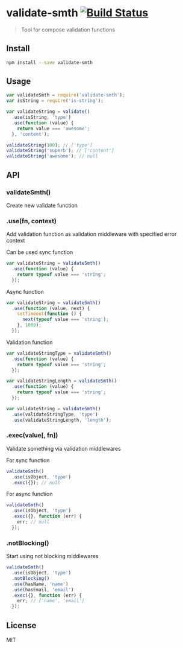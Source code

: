 # validate-smth [![Build Status][travis-image]][travis-url]

  > Tool for compose validation functions

## Install

```sh
npm install --save validate-smth
```

## Usage

```js
var validateSmth = require('validate-smth');
var isString = require('is-string');

var validateString = validate()
  .use(isString, 'type')
  .use(function (value) {
    return value === 'awesome';
  }, 'content');

validateString(100); // ['type']
validateString('superb'); // ['content']
validateString('awesome'); // null
```

## API

### validateSmth()

  Create new validate function

### .use(fn, context)

  Add validation function as validation middleware with specified error context

  Can be used sync function

```js
var validateString = validateSmth()
  .use(function (value) {
    return typeof value === 'string';
  });
```

  Async function

```js
var validateString = validateSmth()
  .use(function (value, next) {
    setTimeout(function () {
      next(typeof value === 'string');
    }, 1000);
  });
```

  Validation function

```js
var validateStringType = validateSmth()
  .use(function (value) {
    return typeof value === 'string';
  });

var validateStringLength = validateSmth()
  .use(function (value) {
    return typeof value === 'string';
  });

var validateString = validateSmth()
  .use(validateStringType, 'type')
  .use(validateStringLength, 'length');
```

### .exec(value[, fn])

  Validate something via validation middlewares

  For sync function

```js
validateSmth()
  .use(isObject, 'type')
  .exec({}); // null
```

  For async function

```js
validateSmth()
  .use(isObject, 'type')
  .exec({}, function (err) {
    err; // null
  });
```

### .notBlocking()

  Start using not blocking middlewares

```js
validateSmth()
  .use(isObject, 'type')
  .notBlocking()
  .use(hasName, 'name')
  .use(hasEmail, 'email')
  .exec({}, function (err) {
    err; // ['name', 'email']
  });
```

## License

  MIT

[travis-url]: https://travis-ci.org/andrepolischuk/validate-smth
[travis-image]: https://travis-ci.org/andrepolischuk/validate-smth.svg?branch=master
